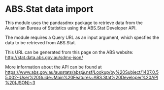 # ABS.Stat data import

This module uses the pandasdmx package to retrieve data from the Australian Bureau of Statistics using the ABS.Stat Developer API.

The module requires a Query URL as an input argument, which specfies the data to be retrieved from ABS.Stat.

This URL can be generated from this page on the ABS website: http://stat.data.abs.gov.au/sdmx-json/

More information about the API can be found at  https://www.abs.gov.au/ausstats/abs@.nsf/Lookup/by%20Subject/1407.0.55.002~User%20Guide~Main%20Features~ABS.Stat%20Developer%20API%20(JSON)~3
